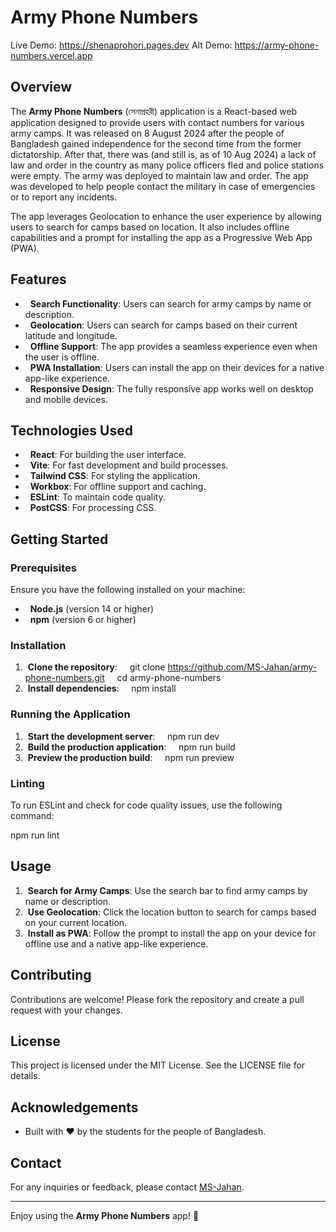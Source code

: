 # Army Phone Numbers

Live Demo: https://shenaprohori.pages.dev
Alt  Demo: https://army-phone-numbers.vercel.app

## Overview

The **Army Phone Numbers** (সেনাপ্রহরী) application is a React-based web application designed to provide users with contact numbers for various army camps. It was released on 8 August 2024 after the people of Bangladesh gained independence for the second time from the former dictatorship. After that, there was (and still is, as of 10 Aug 2024) a lack of law and order in the country as many police officers fled and police stations were empty. The army was deployed to maintain law and order. The app was developed to help people contact the military in case of emergencies or to report any incidents.

The app leverages Geolocation to enhance the user experience by allowing users to search for camps based on location. It also includes offline capabilities and a prompt for installing the app as a Progressive Web App (PWA).

## Features

-   **Search Functionality**: Users can search for army camps by name or description.
-   **Geolocation**: Users can search for camps based on their current latitude and longitude.
-   **Offline Support**: The app provides a seamless experience even when the user is offline.
-   **PWA Installation**: Users can install the app on their devices for a native app-like experience.
-   **Responsive Design**: The fully responsive app works well on desktop and mobile devices.

## Technologies Used

-   **React**: For building the user interface.
-   **Vite**: For fast development and build processes.
-   **Tailwind CSS**: For styling the application.
-   **Workbox**: For offline support and caching.
-   **ESLint**: To maintain code quality.
-   **PostCSS**: For processing CSS.

## Getting Started

### Prerequisites

Ensure you have the following installed on your machine:

-   **Node.js** (version 14 or higher)
-   **npm** (version 6 or higher)

### Installation

1.  **Clone the repository**:
    
 git clone https://github.com/MS-Jahan/army-phone-numbers.git
    
 cd army-phone-numbers
    
2.  **Install dependencies**:
    
 npm install
    

### Running the Application

1.  **Start the development server**:
    
 npm run dev
    
2.  **Build the production application**:
    
 npm run build
    
3.  **Preview the production build**:
    
 npm run preview
    

### Linting

To run ESLint and check for code quality issues, use the following command:

npm run lint

## Usage

1.  **Search for Army Camps**: Use the search bar to find army camps by name or description.
2.  **Use Geolocation**: Click the location button to search for camps based on your current location.
3.  **Install as PWA**: Follow the prompt to install the app on your device for offline use and a native app-like experience.

## Contributing

Contributions are welcome! Please fork the repository and create a pull request with your changes.

## License

This project is licensed under the MIT License. See the LICENSE file for details.

## Acknowledgements

- Built with ❤️ by the students for the people of Bangladesh.

## Contact

For any inquiries or feedback, please contact [MS-Jahan](vscode-file://vscode-app/c:/Users/User/AppData/Local/Programs/Microsoft%20VS%20Code/resources/app/out/vs/code/electron-sandbox/workbench/workbench.html "https://github.com/MS-Jahan").

***

Enjoy using the **Army Phone Numbers** app! 🚀